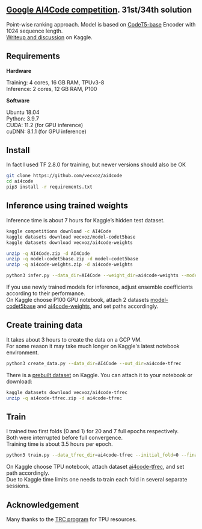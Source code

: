 ## [Google AI4Code competition](https://www.kaggle.com/competitions/AI4Code). 31st/34th solution

Point-wise ranking approach. Model is based on [CodeT5-base](https://huggingface.co/Salesforce/codet5-base) Encoder with 1024 sequence length.  
[Writeup and discussion](https://www.kaggle.com/competitions/AI4Code/discussion/343762) on Kaggle.

## Requirements

**Hardware**  

Training: 4 cores, 16 GB RAM, TPUv3-8  
Inference: 2 cores, 12 GB RAM, P100  

**Software**  

Ubuntu 18.04  
Python: 3.9.7  
CUDA: 11.2 (for GPU inference)  
cuDNN: 8.1.1 (for GPU inference)  

## Install
In fact I used TF 2.8.0 for training, but newer versions should also be OK

```sh
git clone https://github.com/vecxoz/ai4code
cd ai4code
pip3 install -r requirements.txt
```


## Inference using trained weights

Inference time is about 7 hours for Kaggle’s hidden test dataset.  

```sh
kaggle competitions download -c AI4Code
kaggle datasets download vecxoz/model-codet5base
kaggle datasets download vecxoz/ai4code-weights

unzip -q AI4Code.zip -d AI4Code
unzip -q model-codet5base.zip -d model-codet5base
unzip -q ai4code-weights.zip -d ai4code-weights

python3 infer.py --data_dir=AI4Code --weight_dir=ai4code-weights --model_dir_or_name=model-codet5base
```

If you use newly trained models for inference, adjust ensemble coefficients according to their performance.  
On Kaggle choose P100 GPU notebook, attach 2 datasets [model-codet5base](https://www.kaggle.com/datasets/vecxoz/model-codet5base) and [ai4code-weights](https://www.kaggle.com/datasets/vecxoz/ai4code-weights), and set paths accordingly.


## Create training data

It takes about 3 hours to create the data on a GCP VM.  
For some reason it may take much longer on Kaggle's latest notebook environment.  

```sh
python3 create_data.py --data_dir=AI4Code --out_dir=ai4code-tfrec
```
There is a [prebuilt dataset](https://www.kaggle.com/datasets/vecxoz/ai4code-tfrec) on Kaggle. You can attach it to your notebook or download:
```sh
kaggle datasets download vecxoz/ai4code-tfrec
unzip -q ai4code-tfrec.zip -d ai4code-tfrec
```

## Train

I trained two first folds (0 and 1) for 20 and 7 full epochs respectively.  
Both were interrupted before full convergence.  
Training time is about 3.5 hours per epoch.  

```sh
python3 train.py --data_tfrec_dir=ai4code-tfrec --initial_fold=0 --final_fold=2
```

On Kaggle choose TPU notebook, attach dataset [ai4code-tfrec](https://www.kaggle.com/datasets/vecxoz/ai4code-tfrec), and set path accordingly.  
Due to Kaggle time limits one needs to train each fold in several separate sessions.

## Acknowledgement
Many thanks to the [TRC program](https://sites.research.google/trc/about/) for TPU resources.


